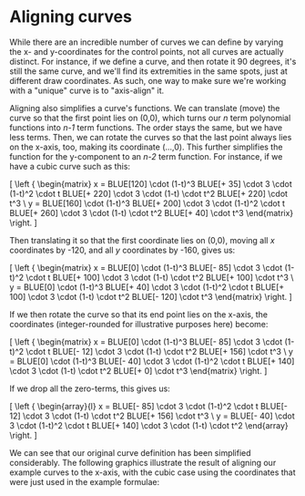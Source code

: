 # Aligning curves

While there are an incredible number of curves we can define by varying the x- and y-coordinates for the control points, not all curves are actually distinct. For instance, if we define a curve, and then rotate it 90 degrees, it's still the same curve, and we'll find its extremities in the same spots, just at different draw coordinates. As such, one way to make sure we're working with a "unique" curve is to "axis-align" it.

Aligning also simplifies a curve's functions. We can translate (move) the curve so that the first point lies on (0,0), which turns our *n* term polynomial functions into *n-1* term functions. The order stays the same, but we have less terms. Then, we can rotate the curves so that the last point always lies on the x-axis, too, making its coordinate (...,0). This further simplifies the function for the y-component to an *n-2* term function. For instance, if we have a cubic curve such as this:

\[
\left \{ \begin{matrix}
  x = BLUE[120] \cdot (1-t)^3 BLUE[+ 35] \cdot 3 \cdot (1-t)^2 \cdot t BLUE[+ 220] \cdot 3 \cdot (1-t) \cdot t^2 BLUE[+ 220] \cdot t^3 \\
  y = BLUE[160] \cdot (1-t)^3 BLUE[+ 200] \cdot 3 \cdot (1-t)^2 \cdot t BLUE[+ 260] \cdot 3 \cdot (1-t) \cdot t^2 BLUE[+ 40] \cdot t^3
\end{matrix} \right.
\]

Then translating it so that the first coordinate lies on (0,0), moving all *x* coordinates by -120, and all *y* coordinates by -160, gives us:

\[
\left \{ \begin{matrix}
  x = BLUE[0] \cdot (1-t)^3 BLUE[- 85] \cdot 3 \cdot (1-t)^2 \cdot t BLUE[+ 100] \cdot 3 \cdot (1-t) \cdot t^2 BLUE[+ 100] \cdot t^3 \\
  y = BLUE[0] \cdot (1-t)^3 BLUE[+ 40] \cdot 3 \cdot (1-t)^2 \cdot t BLUE[+ 100] \cdot 3 \cdot (1-t) \cdot t^2 BLUE[- 120] \cdot t^3
\end{matrix} \right.
\]

If we then rotate the curve so that its end point lies on the x-axis, the coordinates (integer-rounded for illustrative purposes here) become:

\[
\left \{ \begin{matrix}
  x = BLUE[0] \cdot (1-t)^3 BLUE[- 85] \cdot 3 \cdot (1-t)^2 \cdot t BLUE[- 12] \cdot 3 \cdot (1-t) \cdot t^2 BLUE[+ 156] \cdot t^3 \\
  y = BLUE[0] \cdot (1-t)^3 BLUE[- 40] \cdot 3 \cdot (1-t)^2 \cdot t BLUE[+ 140] \cdot 3 \cdot (1-t) \cdot t^2 BLUE[+ 0] \cdot t^3
\end{matrix} \right.
\]

If we drop all the zero-terms, this gives us:

\[
\left \{ \begin{array}{l}
  x = BLUE[- 85] \cdot 3 \cdot (1-t)^2 \cdot t BLUE[- 12] \cdot 3 \cdot (1-t) \cdot t^2 BLUE[+ 156] \cdot t^3 \\
  y = BLUE[- 40] \cdot 3 \cdot (1-t)^2 \cdot t BLUE[+ 140] \cdot 3 \cdot (1-t) \cdot t^2
\end{array} \right.
\]

We can see that our original curve definition has been simplified considerably. The following graphics illustrate the result of aligning our example curves to the x-axis, with the cubic case using the coordinates that were just used in the example formulae:

<graphics-element title="Aligning a quadratic curve" width="550" src="./quadratic.js"></graphics-element>
<graphics-element title="Aligning a cubic curve" width="550" src="./cubic.js"></graphics-element>
